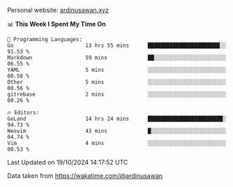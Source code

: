Personal website: [ardinusawan.xyz](https://ardinusawan.xyz)

<!--START_SECTION:waka-->
📊 **This Week I Spent My Time On** 

```text
💬 Programming Languages: 
Go                       13 hrs 55 mins      ███████████████████████░░   91.53 % 
Markdown                 59 mins             ██░░░░░░░░░░░░░░░░░░░░░░░   06.55 % 
YAML                     5 mins              ░░░░░░░░░░░░░░░░░░░░░░░░░   00.58 % 
Other                    5 mins              ░░░░░░░░░░░░░░░░░░░░░░░░░   00.56 % 
gitrebase                2 mins              ░░░░░░░░░░░░░░░░░░░░░░░░░   00.26 % 

🔥 Editors: 
GoLand                   14 hrs 24 mins      ████████████████████████░   94.73 % 
Neovim                   43 mins             █░░░░░░░░░░░░░░░░░░░░░░░░   04.74 % 
Vim                      4 mins              ░░░░░░░░░░░░░░░░░░░░░░░░░   00.53 % 
```


 Last Updated on 19/10/2024 14:17:52 UTC
<!--END_SECTION:waka-->
Data taken from https://wakatime.com/@ardinusawan
